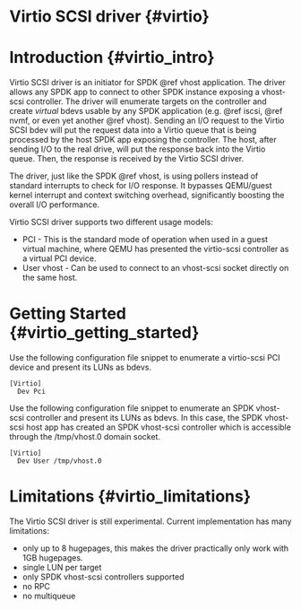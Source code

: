 # Virtio SCSI driver {#virtio}

# Introduction {#virtio_intro}

Virtio SCSI driver is an initiator for SPDK @ref vhost application. The
driver allows any SPDK app to connect to other SPDK instance exposing
a vhost-scsi controller.  The driver will enumerate targets on the controller
and create *virtual* bdevs usable by any SPDK application (e.g. @ref iscsi,
@ref nvmf, or even yet another @ref vhost).  Sending an I/O request to the
Virtio SCSI bdev will put the request data into a Virtio queue that is being
processed by the host SPDK app exposing the controller. The host, after sending
I/O to the real drive, will put the response back into the Virtio queue. Then,
the response is received by the Virtio SCSI driver.

The driver, just like the SPDK @ref vhost, is using pollers instead of standard
interrupts to check for I/O response. It bypasses QEMU/guest kernel interrupt
and context switching overhead, significantly boosting the overall I/O
performance.

Virtio SCSI driver supports two different usage models:
* PCI - This is the standard mode of operation when used in a guest virtual
machine, where QEMU has presented the virtio-scsi controller as a virtual
PCI device.
* User vhost - Can be used to connect to an vhost-scsi socket directly on the
same host.

# Getting Started {#virtio_getting_started}

Use the following configuration file snippet to enumerate a virtio-scsi PCI
device and present its LUNs as bdevs.

~~~{.sh}
[Virtio]
  Dev Pci
~~~

Use the following configuration file snippet to enumerate an SPDK vhost-scsi
controller and present its LUNs as bdevs.  In this case, the SPDK vhost-scsi
host app has created an SPDK vhost-scsi controller which is accessible through
the /tmp/vhost.0 domain socket.

~~~{.sh}
[Virtio]
  Dev User /tmp/vhost.0
~~~

# Limitations {#virtio_limitations}

The Virtio SCSI driver is still experimental.  Current implementation has many
limitations:
 * only up to 8 hugepages, this makes the driver practically only work
with 1GB hugepages.
 * single LUN per target
 * only SPDK vhost-scsi controllers supported
 * no RPC
 * no multiqueue